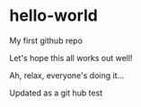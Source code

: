 # hello-world
My first github repo

Let's hope this all works out well!

Ah, relax, everyone's doing it...

Updated as a git hub test
